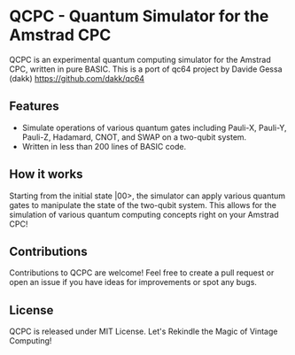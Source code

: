 # QCPC - Quantum Simulator for the Amstrad CPC

QCPC is an experimental quantum computing simulator for the Amstrad CPC, written in pure BASIC.
This is a port of qc64 project by Davide Gessa (dakk) https://github.com/dakk/qc64

## Features

-    Simulate operations of various quantum gates including Pauli-X, Pauli-Y, Pauli-Z, Hadamard, CNOT, and SWAP on a two-qubit system.
-    Written in less than 200 lines of BASIC code.


## How it works

Starting from the initial state |00>, the simulator can apply various quantum gates to manipulate the state of the two-qubit system. This allows for the simulation of various quantum computing concepts right on your Amstrad CPC!


## Contributions

Contributions to QCPC are welcome! Feel free to create a pull request or open an issue if you have ideas for improvements or spot any bugs.

## License

QCPC is released under MIT License.
Let's Rekindle the Magic of Vintage Computing!
